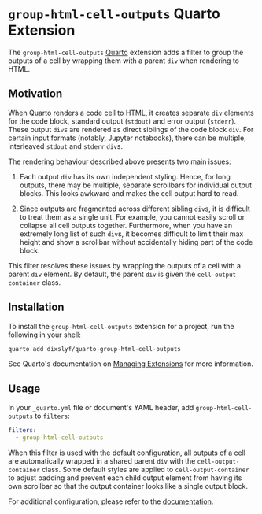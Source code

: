 # `group-html-cell-outputs` Quarto Extension

The `group-html-cell-outputs` [Quarto](https://quarto.org/) extension adds a filter to group the outputs of a cell
by wrapping them with a parent `div` when rendering to HTML.

## Motivation

When Quarto renders a code cell to HTML,
it creates separate `div` elements for the code block, standard output (`stdout`) and error output (`stderr`).
These output `div`s are rendered as direct siblings of the code block `div`.
For certain input formats (notably, Jupyter notebooks),
there can be multiple, interleaved `stdout` and `stderr` `div`s.

The rendering behaviour described above presents two main issues:

1. Each output `div` has its own independent styling.
   Hence, for long outputs, there may be multiple, separate scrollbars for
   individual output blocks.
   This looks awkward and makes the cell output hard to read.

1. Since outputs are fragmented across different sibling `div`s,
   it is difficult to treat them as a single unit.
   For example, you cannot easily scroll or collapse all cell outputs together.
   Furthermore, when you have an extremely long list of such `div`s,
   it becomes difficult to limit their max height and show a scrollbar
   without accidentally hiding part of the code block.

This filter resolves these issues by wrapping the outputs of a cell
with a parent `div` element.
By default, the parent `div` is given the `cell-output-container` class.

## Installation

To install the `group-html-cell-outputs` extension for a project,
run the following in your shell:

```sh
quarto add dixslyf/quarto-group-html-cell-outputs
```

See Quarto's documentation on [Managing Extensions](https://quarto.org/docs/extensions/managing.html)
for more information.

## Usage

In your `_quarto.yml` file or document's YAML header, add `group-html-cell-outputs` to `filters`:

```yaml
filters:
  - group-html-cell-outputs
```

When this filter is used with the default configuration,
all outputs of a cell are automatically wrapped in a shared parent `div`
with the `cell-output-container` class.
Some default styles are applied to `cell-output-container` to
adjust padding and prevent each child output element from having its own scrollbar
so that the output container looks like a single output block.

For additional configuration,
please refer to the [documentation](https://dixslyf.github.io/quarto-group-html-cell-outputs/).
